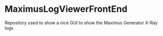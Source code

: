 # MaximusLogViewerFrontEnd
Repository used to show a nice GUI to show the Maximus Generator X-Ray logs
